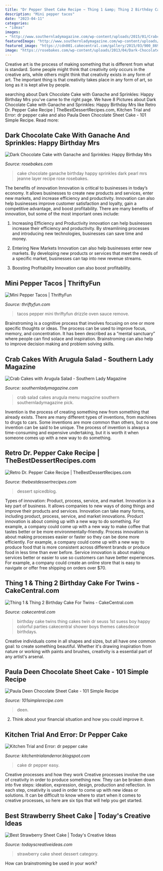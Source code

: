 ```yaml
---
title: "Dr Pepper Sheet Cake Recipe ~ Thing 1 &amp; Thing 2 Birthday Cake For Twins"
description: "Mini pepper tacos"
date: "2023-04-11"
categories:
- "ideas"
images:
- "http://www.southernladymagazine.com/wp-content/uploads/2015/01/Crabcakes220MBS.jpg"
featuredImage: "http://www.southernladymagazine.com/wp-content/uploads/2015/01/Crabcakes220MBS.jpg"
featured_image: "https://cdn001.cakecentral.com/gallery/2015/03/900_869020R30K_thing-1-amp-thing-2-birthday-cake-for-twins.jpg"
image: "https://rosebakes.com/wp-content/uploads/2013/04/Dark-Chocolate-Layer-Cake-with-Ganache-590x849.jpg"
---
```



Creative art is the process of making something that is different from what is standard. Some people might think that creativity only occurs in the creative arts, while others might think that creativity exists in any form of art. The important thing is that creativity takes place in any form of art, so long as it is kept alive by people.

	

		
searching about Dark Chocolate Cake with Ganache and Sprinkles: Happy Birthday Mrs you've came to the right page. We have 8 Pictures about Dark Chocolate Cake with Ganache and Sprinkles: Happy Birthday Mrs like Retro Dr. Pepper Cake Recipe | TheBestDessertRecipes.com, Kitchen Trial and Error: dr pepper cake and also Paula Deen Chocolate Sheet Cake - 101 Simple Recipe. Read more:
		
    
## Dark Chocolate Cake With Ganache And Sprinkles: Happy Birthday Mrs

<img loading=lazy src="https://rosebakes.com/wp-content/uploads/2013/04/Dark-Chocolate-Layer-Cake-with-Ganache-590x849.jpg" onerror="this.onerror=null;this.src='https://tse4.mm.bing.net/th?id=OIP.Mf_vYbGrciaKR62H_mYuQAHaKq&amp;pid=15.1';" alt="Dark Chocolate Cake with Ganache and Sprinkles: Happy Birthday Mrs">

_Source: rosebakes.com_

>cake chocolate ganache birthday happy sprinkles dark pearl mrs jeanne layer recipe rose rosebakes. 

	

The benefits of innovation
Innovation is critical to businesses in today’s economy. It allows businesses to create new products and services, enter new markets, and increase efficiency and productivity. Innovation can also help businesses improve customer satisfaction and loyalty, gain a competitive advantage, and boost profitability.
There are many benefits of innovation, but some of the most important ones include:

1. Increasing Efficiency and Productivity
innovation can help businesses increase their efficiency and productivity. By streamlining processes and introducing new technologies, businesses can save time and money.

2. Entering New Markets
Innovation can also help businesses enter new markets. By developing new products or services that meet the needs of a specific market, businesses can tap into new revenue streams.

3. Boosting Profitability
Innovation can also boost profitability.

    
## Mini Pepper Tacos | ThriftyFun

<img loading=lazy src="https://img.thrfun.com/img/130/255/mini_pepper_tacos_8_x7.jpg" onerror="this.onerror=null;this.src='https://tse3.mm.bing.net/th?id=OIP.Ub82EzAMTBAGEVWJtUAO7wHaJ4&amp;pid=15.1';" alt="Mini Pepper Tacos | ThriftyFun">

_Source: thriftyfun.com_

>tacos pepper mini thriftyfun drizzle oven sauce remove. 

	

Brainstroming is a cognitive process that involves focusing on one or more specific thoughts or ideas. The process can be used to improve focus, memory, and concentration. It has been described as a “mental sanctuary” where people can find solace and inspiration. Brainstroming can also help to improve decision making and problem solving skills.

    
## Crab Cakes With Arugula Salad - Southern Lady Magazine

<img loading=lazy src="http://www.southernladymagazine.com/wp-content/uploads/2015/01/Crabcakes220MBS.jpg" onerror="this.onerror=null;this.src='https://tse4.mm.bing.net/th?id=OIP.8s2IRdR2FK2GIjgKZDyTqgHaHa&amp;pid=15.1';" alt="Crab Cakes with Arugula Salad - Southern Lady Magazine">

_Source: southernladymagazine.com_

>crab salad cakes arugula menu magazine southern southernladymagazine pick. 

	

Invention is the process of creating something new from something that already exists. There are many different types of inventions, from machines to drugs to cars. Some inventions are more common than others, but no one invention can be said to be unique. The process of invention is always a time-consuming and expensive undertaking, but it is worth it when someone comes up with a new way to do something.

    
## Retro Dr. Pepper Cake Recipe | TheBestDessertRecipes.com

<img loading=lazy src="https://irepo.primecp.com/2017/02/319257/Dr-Pepper-Pound-Cake-Recipe_Large500_ID-2100652.jpg?v=2100652" onerror="this.onerror=null;this.src='https://tse2.mm.bing.net/th?id=OIP.H-T4ta0CEeUp-K4sT6gDPgHaLH&amp;pid=15.1';" alt="Retro Dr. Pepper Cake Recipe | TheBestDessertRecipes.com">

_Source: thebestdessertrecipes.com_

>dessert spicedblog. 

	

Types of innovation: Product, process, service, and market.
Innovation is a key part of business. It allows companies to new ways of doing things and improve their products and services. Innovation can take many forms, including product, process, service, and market innovations. 
Product innovation is about coming up with a new way to do something. For example, a company could come up with a new way to make coffee that tastes better or be more environmentally-friendly. Process innovation is about making processes easier or faster so they can be done more efficiently. For example, a company could come up with a new way to produce food that is more consistent across different brands or produce food in less time than ever before. Service innovation is about making services better or easier to use so customers can have better experiences. For example, a company could create an online store that is easy to navigate or offer free shipping on orders over $70.

    
## Thing 1 &amp; Thing 2 Birthday Cake For Twins - CakeCentral.com

<img loading=lazy src="https://cdn001.cakecentral.com/gallery/2015/03/900_869020R30K_thing-1-amp-thing-2-birthday-cake-for-twins.jpg" onerror="this.onerror=null;this.src='https://tse3.mm.bing.net/th?id=OIP.tCdmHFf520Nnoj3vlEasvwHaMI&amp;pid=15.1';" alt="Thing 1 &amp; Thing 2 Birthday Cake For Twins - CakeCentral.com">

_Source: cakecentral.com_

>birthday cake twins thing cakes twin dr seuss 1st suess boy happy colorful parties cakecentral shower boys themes cakesdecor birthdays. 

	

Creative individuals come in all shapes and sizes, but all have one common goal: to create something beautiful. Whether it's drawing inspiration from nature or working with paints and brushes, creativity is a essential part of any artist's arsenal.

    
## Paula Deen Chocolate Sheet Cake - 101 Simple Recipe

<img loading=lazy src="https://i.pinimg.com/originals/1e/2c/19/1e2c19597f655a1838caa3471dbe6b6d.jpg" onerror="this.onerror=null;this.src='https://tse3.mm.bing.net/th?id=OIP.c4d_hAL4k6l_-BdawHyLZwHaHa&amp;pid=15.1';" alt="Paula Deen Chocolate Sheet Cake - 101 Simple Recipe">

_Source: 101simplerecipe.com_

>deen. 

	

2. Think about your financial situation and how you could improve it.

    
## Kitchen Trial And Error: Dr Pepper Cake

<img loading=lazy src="http://1.bp.blogspot.com/_XNtB1QGQ9r0/S7KmQeYPG9I/AAAAAAAAAyM/KfrUb0YO7Dc/w1200-h630-p-k-no-nu/IMG_4203.JPG" onerror="this.onerror=null;this.src='https://tse1.mm.bing.net/th?id=OIP.LjIdZlNuVVm-8iue0Yh7IgHaFj&amp;pid=15.1';" alt="Kitchen Trial and Error: dr pepper cake">

_Source: kitchentrialanderror.blogspot.com_

>cake dr pepper easy. 

	

Creative processes and how they work
Creative processes involve the use of creativity in order to produce something new. They can be broken down into five steps: ideation, expression, design, production and reflection. In each step, creativity is used in order to come up with new ideas or solutions. It can be difficult to know where to start when it comes to creative processes, so here are six tips that will help you get started.

    
## Best Strawberry Sheet Cake | Today&#039;s Creative Ideas

<img loading=lazy src="https://todayscreativeideas.com/wp-content/uploads/2020/02/Best-Strawberry-Sheet-Cake.jpg" onerror="this.onerror=null;this.src='https://tse2.mm.bing.net/th?id=OIP.twHnAbgrAMglv_vzDV2brgHaLH&amp;pid=15.1';" alt="Best Strawberry Sheet Cake | Today&#039;s Creative Ideas">

_Source: todayscreativeideas.com_

>strawberry cake sheet dessert category. 

	

How can brainstroming be used in your work?
 

